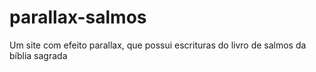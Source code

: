 # parallax-salmos
 Um site com efeito parallax, que possui escrituras do livro de salmos da bíblia sagrada
